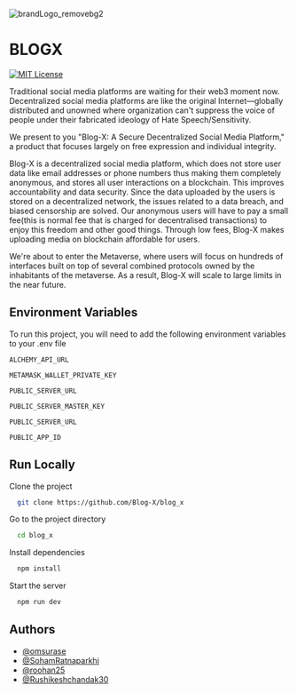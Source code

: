 ![brandLogo_removebg2](https://user-images.githubusercontent.com/98473361/204555863-6202a04e-b060-4b34-8acd-dd38ac3512a4.png)

# BLOGX

[![MIT License](https://img.shields.io/badge/License-MIT-green.svg)](https://choosealicense.com/licenses/mit/)

Traditional social media platforms are waiting for their web3 moment now. Decentralized social media platforms are like the original Internet—globally distributed and unowned where organization can't suppress the voice of people under their fabricated ideology of Hate Speech/Sensitivity.

We present to you "Blog-X: A Secure Decentralized Social Media Platform," a product that focuses largely on free expression and individual integrity.

Blog-X is a decentralized social media platform, which does not store user data like email addresses or phone numbers thus making them completely anonymous, and stores all user interactions on a blockchain. This improves accountability and data security. Since the data uploaded by the users is stored on a decentralized network, the issues related to a data breach, and biased censorship are solved. Our anonymous users will have to pay a small fee(this is normal fee that is charged for decentralised transactions) to enjoy this freedom and other good things. Through low fees, Blog-X makes uploading media on blockchain affordable for users.

We're about to enter the Metaverse, where users will focus on hundreds of interfaces built on top of several combined protocols owned by the inhabitants of the metaverse. As a result, Blog-X will scale to large limits in the near future.

## Environment Variables

To run this project, you will need to add the following environment variables to your .env file

`ALCHEMY_API_URL`

`METAMASK_WALLET_PRIVATE_KEY`

`PUBLIC_SERVER_URL`

`PUBLIC_SERVER_MASTER_KEY`

`PUBLIC_SERVER_URL`

`PUBLIC_APP_ID`

## Run Locally

Clone the project

```bash
  git clone https://github.com/Blog-X/blog_x
```

Go to the project directory

```bash
  cd blog_x
```

Install dependencies

```bash
  npm install
```

Start the server

```bash
  npm run dev
```

## Authors

- [@omsurase](https://github.com/omsurase)
- [@SohamRatnaparkhi](https://github.com/SohamRatnaparkhi)
- [@roohan25](https://github.com/roohan25)
- [@Rushikeshchandak30](https://github.com/Rushikeshchandak30)
